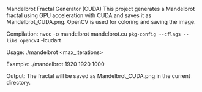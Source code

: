 Mandelbrot Fractal Generator (CUDA)
This project generates a Mandelbrot fractal using GPU acceleration with CUDA and saves it as Mandelbrot_CUDA.png. OpenCV is used for coloring and saving the image.

Compilation:
nvcc -o mandelbrot mandelbrot.cu `pkg-config --cflags --libs opencv4` -lcudart

Usage:
./mandelbrot <width> <height> <max_iterations>

Example:
./mandelbrot 1920 1920 1000

Output:
The fractal will be saved as Mandelbrot_CUDA.png in the current directory.
